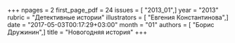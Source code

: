 +++
npages = 2
first_page_pdf = 24
issues = [ "2013_01",]
year = "2013"
rubric = "Детективные истории"
illustrators = [ "Евгения Константинова",]
date = "2017-05-03T00:17:29+03:00"
month = "01"
authors = [ "Борис Дружинин",]
title = "Новогодняя история"
+++
